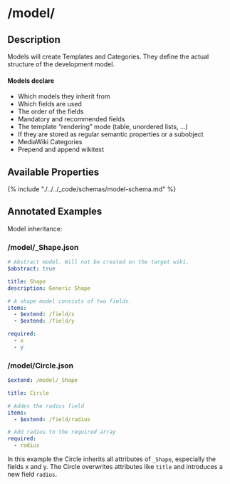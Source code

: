 # /model/
## Description
Models will create Templates and Categories. They define the actual structure of the development model.

#### Models declare
* Which models they inherit from
* Which fields are used
* The order of the fields
* Mandatory and recommended fields
* The template “rendering” mode (table, unordered lists, …)
* If they are stored as regular semantic properties or a subobject
* MediaWiki Categories
* Prepend and append wikitext

## Available Properties
{% include "./../../_code/schemas/model-schema.md" %}

## Annotated Examples
Model inheritance:

### /model/_Shape.json

```yaml
# Abstract model. Will not be created on the target wiki.
$abstract: true

title: Shape
description: Generic Shape

# A shape model consists of two fields.
items:
  - $extend: /field/x
  - $extend: /field/y

required:
  - x
  - y
```

### /model/Circle.json

```yaml
$extend: /model/_Shape

title: Circle

# Addes the radius field
items:
  - $extend: /field/radius

# Add radius to the required array
required:
  - radius
```

In this example the Circle inherits all attributes of `_Shape`, especially the fields x and y.
The Circle overwrites attributes like `title` and introduces a new field `radius`.

